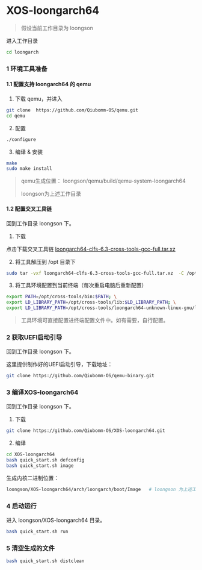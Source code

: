 # XOS-loongarch64
> 假设当前工作目录为 loongson

进入工作目录

```bash 
cd loongarch
```

### 1 环境工具准备

#### 1.1 配置支持 loongarch64 的 qemu

1. 下载 qemu，并进入

```bash
git clone  https://github.com/Qiubomm-OS/qemu.git
cd qemu
```

2. 配置

```bash
./configure
```

3. 编译 & 安装

```bash
make
sudo make install
```

> qemu生成位置： loongson/qemu/build/qemu-system-loongarch64
>
> loongson为上述工作目录

#### 1.2 配置交叉工具链

回到工作目录 loongson 下。

1. 下载

点击下载交叉工具链
[loongarch64-clfs-6.3-cross-tools-gcc-full.tar.xz](https://github.com/Qiubomm-OS/toolchains/releases/download/v0.1/loongarch64-clfs-6.3-cross-tools-gcc-full.tar.xz)

2. 将工具解压到 /opt 目录下

```bash
sudo tar -vxf loongarch64-clfs-6.3-cross-tools-gcc-full.tar.xz  -C /opt
```

3. 将工具环境配置到当前终端（每次重启电脑后重新配置）

```bash
export PATH=/opt/cross-tools/bin:$PATH; \
export LD_LIBRARY_PATH=/opt/cross-tools/lib:$LD_LIBRARY_PATH; \
export LD_LIBRARY_PATH=/opt/cross-tools/loongarch64-unknown-linux-gnu/lib/:$LD_LIBRARY_PATH
```

> 工具环境可直接配置进终端配置文件中。如有需要，自行配置。

### 2 获取UEFI启动引导

回到工作目录 loongson 下。

这里提供制作好的UEFI启动引导，下载地址：

```bash
git clone https://github.com/Qiubomm-OS/qemu-binary.git
```

### 3 编译XOS-loongarch64

回到工作目录 loongson 下。

1. 下载

```bash
git clone https://github.com/Qiubomm-OS/XOS-loongarch64.git
```

2. 编译

```bash
cd XOS-loongarch64
bash quick_start.sh defconfig
bash quick_start.sh image
```

生成内核二进制位置：

```bash
loongson/XOS-loongarch64/arch/loongarch/boot/Image   # loongson 为上述工作目录
```

### 4 启动运行

进入 loongson/XOS-loongarch64 目录。

```bash
bash quick_start.sh run
```

### 5 清空生成的文件
```bash
bash quick_start.sh distclean
```
